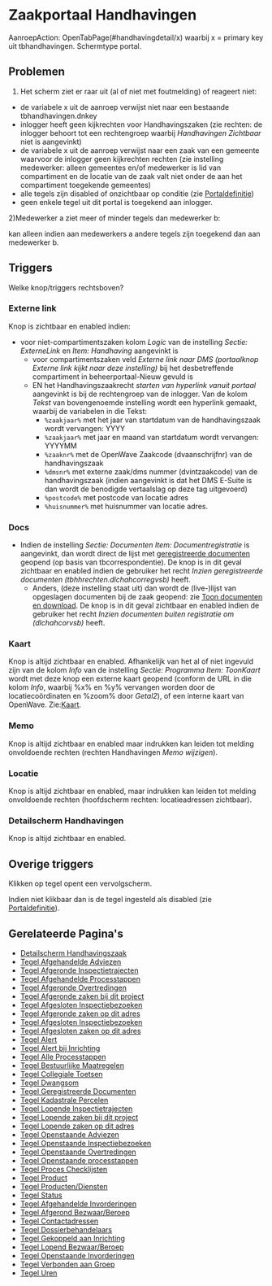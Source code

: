 # Zaakportaal Handhavingen

AanroepAction: OpenTabPage(#handhavingdetail/x) waarbij x = primary key uit tbhandhavingen.
Schermtype portal.

## Problemen

1) Het scherm ziet er raar uit (al of niet met foutmelding) of reageert niet:

* de variabele x uit de aanroep verwijst niet naar een bestaande tbhandhavingen.dnkey
* inlogger heeft geen kijkrechten voor Handhavingszaken (zie rechten: de inlogger behoort tot een rechtengroep waarbij *Handhavingen Zichtbaar* niet is aangevinkt)
* de variabele x uit de aanroep verwijst naar een zaak van een gemeente waarvoor de inlogger geen kijkrechten rechten (zie instelling medewerker: alleen gemeentes en/of medewerker is lid van compartiment en de locatie van de zaak valt niet onder de aan het compartiment toegekende gemeentes)
* alle tegels zijn disabled of onzichtbaar op conditie (zie [Portaldefinitie](/docs/instellen_inrichten/portaldefinitie.md))
* geen enkele tegel uit dit portal is toegekend aan inlogger.

2)Medewerker a ziet meer of minder tegels dan medewerker b:

kan alleen indien aan medewerkers a andere tegels zijn toegekend dan aan medewerker b.

## Triggers

Welke knop/triggers rechtsboven?

### Externe link

Knop is zichtbaar en enabled indien:

* voor niet-compartimentszaken kolom *Logic* van de instelling *Sectie: ExterneLink* en *Item: Handhaving* aangevinkt is
  * voor compartimentszaken veld *Externe link naar DMS (portaalknop Externe link kijkt naar deze instelling)* bij het desbetreffende compartiment in beheerportaal-Nieuw gevuld is
  * EN het Handhavingszaakrecht *starten van hyperlink vanuit portaal* aangevinkt is bij de rechtengroep van de inlogger. Van de kolom *Tekst* van bovengenoemde instelling wordt een hyperlink gemaakt, waarbij de variabelen in die Tekst:
    * `%zaakjaar%` met het jaar van startdatum van de handhavingszaak wordt vervangen: YYYY
    * `%zaakjaar%` met jaar en maand van startdatum wordt vervangen: YYYYMM
    * `%zaaknr%` met de OpenWave Zaakcode (dvaanschrijfnr) van de handhavingszaak
    * `%dmsnr%` met externe zaak/dms nummer (dvintzaakcode) van de handhavingszaak (indien aangevinkt is dat het DMS E-Suite is dan wordt de benodigde vertaalslag op deze tag uitgevoerd)
    * `%postcode%` met postcode van locatie adres
    * `%huisnummer%` met huisnummer van locatie adres.

### Docs

* Indien de instelling *Sectie: Documenten Item: Documentregistratie* is aangevinkt, dan wordt direct de lijst met [geregistreerde documenten](/docs/probleemoplossing/module_overstijgende_schermen/geregistreerde_documenten.md) geopend (op basis van tbcorrespondentie). De knop is in dit geval zichtbaar en enabled indien de gebruiker het recht *Inzien geregistreerde documenten (tbhhrechten.dlchahcorregvsb)* heeft.
  * Anders, (deze instelling staat uit) dan wordt de (live-)lijst van opgeslagen documenten bij de zaak geopend: zie [Toon documenten en download](/docs/probleemoplossing/programmablokken/toon_documenten_en_download.md). De knop is in dit geval zichtbaar en enabled indien de gebruiker het recht *Inzien documenten buiten registratie om (dlchahcorvsb)* heeft.

### Kaart

Knop is altijd zichtbaar en enabled. Afhankelijk van het al of niet ingevuld zijn van de kolom *Info* van de instelling *Sectie: Programma Item: ToonKaart* wordt met deze knop een externe kaart geopend (conform de URL in die kolom *Info*, waarbij %x% en %y% vervangen worden door de locatiecoördinaten en %zoom% door *Getal2*), of een interne kaart van OpenWave. Zie:[Kaart](/docs/probleemoplossing/module_overstijgende_schermen/kaart.md).

### Memo

Knop is altijd zichtbaar en enabled maar indrukken kan leiden tot melding onvoldoende rechten (rechten Handhavingen *Memo wijzigen*).

### Locatie

Knop is altijd zichtbaar en enabled, maar indrukken kan leiden tot melding onvoldoende rechten (hoofdscherm rechten: locatieadressen zichtbaar).

### Detailscherm Handhavingen

Knop is altijd zichtbaar en enabled.

## Overige triggers

Klikken op tegel opent een vervolgscherm.

Indien niet klikbaar dan is de tegel ingesteld als disabled (zie
[Portaldefinitie](/docs/instellen_inrichten/portaldefinitie.md)).

## Gerelateerde Pagina's

* [Detailscherm Handhavingszaak](/docs/probleemoplossing/portalen_en_moduleschermen/zaakportaal_handhavingen/detailscherm_handhavingen.md)
* [Tegel Afgehandelde Adviezen](/docs/probleemoplossing/portalen_en_moduleschermen/zaakportaal_handhavingen/tegel_afgehandelde_adviezen.md)
* [Tegel Afgeronde Inspectietrajecten](/docs/probleemoplossing/portalen_en_moduleschermen/zaakportaal_handhavingen/tegel_afgehandelde_inspectietrajecten.md)
* [Tegel Afgehandelde Processtappen](/docs/probleemoplossing/portalen_en_moduleschermen/zaakportaal_handhavingen/tegel_afgehandelde_processtappen.md)
* [Tegel Afgeronde Overtredingen](/docs/probleemoplossing/portalen_en_moduleschermen/zaakportaal_handhavingen/tegel_afgeronde_issues.md)
* [Tegel Afgeronde zaken bij dit project](/docs/probleemoplossing/portalen_en_moduleschermen/zaakportaal_handhavingen/tegel_afgeronde_zaken_bij_dit_project.md)
* [Tegel Afgesloten Inspectiebezoeken](/docs/probleemoplossing/portalen_en_moduleschermen/zaakportaal_handhavingen/tegel_afgesloten_inspectiebezoeken.md)
* [Tegel Afgeronde zaken op dit adres](/docs/probleemoplossing/portalen_en_moduleschermen/zaakportaal_handhavingen/tegel_afgesloten_zaken_op_dit_adres.md)
* [Tegel Afgesloten Inspectiebezoeken](/docs/probleemoplossing/portalen_en_moduleschermen/zaakportaal_handhavingen/tegel_afgesloten_inspectiebezoeken.md)
* [Tegel Afgesloten zaken op dit adres](/docs/probleemoplossing/portalen_en_moduleschermen/zaakportaal_handhavingen/tegel_afgesloten_zaken_op_dit_adres.md)
* [Tegel Alert](/docs/probleemoplossing/portalen_en_moduleschermen/zaakportaal_handhavingen/tegel_alert.md)
* [Tegel Alert bij Inrichting](/docs/probleemoplossing/portalen_en_moduleschermen/zaakportaal_handhavingen/tegel_alert_bij_inrichting.md)
* [Tegel Alle Processtappen](/docs/probleemoplossing/portalen_en_moduleschermen/zaakportaal_handhavingen/tegel_alle_processtappen.md)
* [Tegel Bestuurlijke Maatregelen](/docs/probleemoplossing/portalen_en_moduleschermen/zaakportaal_handhavingen/tegel_bestuurlijke_maatregelen.md)
* [Tegel Collegiale Toetsen](/docs/probleemoplossing/portalen_en_moduleschermen/zaakportaal_handhavingen/tegel_collegiale_toetsen.md)
* [Tegel Dwangsom](/docs/probleemoplossing/portalen_en_moduleschermen/zaakportaal_handhavingen/tegel_dwangsom.md)
* [Tegel Geregistreerde Documenten](/docs/probleemoplossing/portalen_en_moduleschermen/zaakportaal_handhavingen/tegel_geregistreerde_documenten.md)
* [Tegel Kadastrale Percelen](/docs/probleemoplossing/portalen_en_moduleschermen/zaakportaal_handhavingen/tegel_kadastrale_percelen.md)
* [Tegel Lopende Inspectietrajecten](/docs/probleemoplossing/portalen_en_moduleschermen/zaakportaal_handhavingen/tegel_lopende_inspectietrajecten.md)
* [Tegel Lopende zaken bij dit project](/docs/probleemoplossing/portalen_en_moduleschermen/zaakportaal_handhavingen/tegel_lopende_zaken_bij_dit_project.md)
* [Tegel Lopende zaken op dit adres](/docs/probleemoplossing/portalen_en_moduleschermen/zaakportaal_handhavingen/tegel_lopende_zaken_op_dit_adres.md)
* [Tegel Openstaande Adviezen](/docs/probleemoplossing/portalen_en_moduleschermen/zaakportaal_handhavingen/tegel_openstaande_adviezen.md)
* [Tegel Openstaande Inspectiebezoeken](/docs/probleemoplossing/portalen_en_moduleschermen/zaakportaal_handhavingen/tegel_openstaande_inspectiebezoeken.md)
* [Tegel Openstaande Overtredingen](/docs/probleemoplossing/portalen_en_moduleschermen/zaakportaal_handhavingen/tegel_openstaande_issues.md)
* [Tegel Openstaande processtappen](/docs/probleemoplossing/portalen_en_moduleschermen/zaakportaal_handhavingen/tegel_openstaande_processtappen.md)
* [Tegel Proces Checklijsten](/docs/probleemoplossing/portalen_en_moduleschermen/zaakportaal_handhavingen/tegel_proces_checklijsten.md)
* [Tegel Product](/docs/probleemoplossing/portalen_en_moduleschermen/zaakportaal_handhavingen/tegel_product.md)
* [Tegel Producten/Diensten](/docs/probleemoplossing/portalen_en_moduleschermen/zaakportaal_handhavingen/tegel_producten_diensten.md)
* [Tegel Status](/docs/probleemoplossing/portalen_en_moduleschermen/zaakportaal_handhavingen/tegel_status.md)
* [Tegel Afgehandelde Invorderingen](/docs/probleemoplossing/portalen_en_moduleschermen/zaakportaal_handhavingen/tegel_tegel_afgehandelde_invorderingen.md)
* [Tegel Afgerond Bezwaar/Beroep](/docs/probleemoplossing/portalen_en_moduleschermen/zaakportaal_handhavingen/tegel_tegel_afgerond_bezwaar_beroep.md)
* [Tegel Contactadressen](/docs/probleemoplossing/portalen_en_moduleschermen/zaakportaal_handhavingen/tegel_tegel_contactadressen.md)
* [Tegel Dossierbehandelaars](/docs/probleemoplossing/portalen_en_moduleschermen/zaakportaal_handhavingen/tegel_tegel_dossierbehandelaars.md)
* [Tegel Gekoppeld aan Inrichting](/docs/probleemoplossing/portalen_en_moduleschermen/zaakportaal_handhavingen/tegel_tegel_gekoppeld_aan_inrichting.md)
* [Tegel Lopend Bezwaar/Beroep](/docs/probleemoplossing/portalen_en_moduleschermen/zaakportaal_handhavingen/tegel_tegel_lopend_bezwaar_beroep.md)
* [Tegel Openstaande Invorderingen](/docs/probleemoplossing/portalen_en_moduleschermen/zaakportaal_handhavingen/tegel_tegel_openstaande_invorderingen.md)
* [Tegel Verbonden aan Groep](/docs/probleemoplossing/portalen_en_moduleschermen/zaakportaal_handhavingen/tegel_tegel_verbonden_aan_groep.md)
* [Tegel Uren](/docs/probleemoplossing/portalen_en_moduleschermen/zaakportaal_handhavingen/tegel_uren.md)
